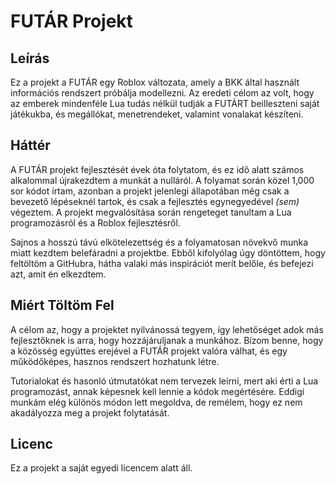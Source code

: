 # FUTÁR Projekt

## Leírás
Ez a projekt a FUTÁR egy Roblox változata, amely a BKK által használt információs rendszert próbálja modellezni. Az eredeti célom az volt, hogy az emberek mindenféle Lua tudás nélkül tudják a FUTÁRT beilleszteni saját játékukba, és megállókat, menetrendeket, valamint vonalakat készíteni.

## Háttér
A FUTÁR projekt fejlesztését évek óta folytatom, és ez idő alatt számos alkalommal újrakezdtem a munkát a nulláról. A folyamat során közel 1,000 sor kódot írtam, azonban a projekt jelenlegi állapotában még csak a bevezető lépéseknél tartok, és csak a fejlesztés egynegyedével *(sem)* végeztem. A projekt megvalósítása során rengeteget tanultam a Lua programozásról és a Roblox fejlesztésről.

Sajnos a hosszú távú elkötelezettség és a folyamatosan növekvő munka miatt kezdtem belefáradni a projektbe. Ebből kifolyólag úgy döntöttem, hogy feltöltöm a GitHubra, hátha valaki más inspirációt merít belőle, és befejezi azt, amit én elkezdtem.

## Miért Töltöm Fel
A célom az, hogy a projektet nyilvánossá tegyem, így lehetőséget adok más fejlesztőknek is arra, hogy hozzájáruljanak a munkához. Bízom benne, hogy a közösség együttes erejével a FUTÁR projekt valóra válhat, és egy működőképes, hasznos rendszert hozhatunk létre.

Tutorialokat és hasonló útmutatókat nem tervezek leírni, mert aki érti a Lua programozást, annak képesnek kell lennie a kódok megértésére. Eddigi munkám elég különös módon lett megoldva, de remélem, hogy ez nem akadályozza meg a projekt folytatását.

## Licenc
Ez a projekt a saját egyedi licencem alatt áll.
